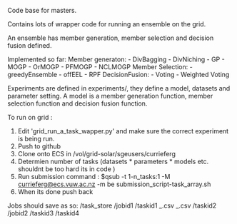 Code base for masters. 

Contains lots of wrapper code for running an ensemble on the grid.

An ensemble has member generation, member selection and decision fusion defined. 

Implemented so far:
Member generaton:
    - DivBagging
    - DivNiching
    - GP
    - MOGP
    - OrMOGP
    - PFMOGP
    - NCLMOGP
Member Selection:
    - greedyEnsemble
    - offEEL
    - RPF
DecisionFusion:
    - Voting
    - Weighted Voting


Experiments are defined in experiments/, they define a model, datasets and parameter setting.
A model is a member generation function, member selection function and decision fusion function. 

To run on grid : 
 1. Edit 'grid_run_a_task_wapper.py' and make sure the correct experiment is being run.
 2. Push to github
 3. Clone onto ECS in /vol/grid-solar/sgeusers/currieferg
 4. Determien number of tasks (datasets * parameters * models etc. shouldnt be too hard its in code )
 5. Run submission command : $qsub -t 1-n_tasks:1 -M currieferg@ecs.vuw.ac.nz -m be submission_script-task_array.sh 
 6. When its done push back


Jobs should save as so:
/task_store
    /jobid1
        /taskid1
            _.csv
            _.csv
        /taskid2
    /jobid2
        /taskid3
        /taskid4